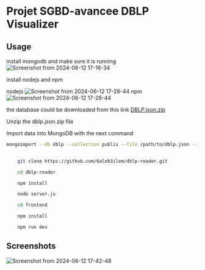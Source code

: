 # Projet SGBD-avancee DBLP Visualizer


## Usage 
install mongodb and make sure it is running 
![Screenshot from 2024-06-12 17-16-34](https://github.com/6aleb3ilem/dblp-reader/assets/121716974/73f54782-7e1c-4c71-8378-ae26bdcf75ca)

install nodejs and npm 

nodejs
![Screenshot from 2024-06-12 17-28-44](https://github.com/6aleb3ilem/dblp-reader/assets/121716974/4a4f3406-ecdf-4ccf-b0d5-7eb6cc37881f)
npm 
![Screenshot from 2024-06-12 17-28-44](https://github.com/6aleb3ilem/dblp-reader/assets/121716974/93943022-aa80-422d-9e28-6b3acaa28c7c)

the database  could be downloaded from this link [DBLP.json.zip](http://b3d.bdpedia.fr/files/dblp.json.zip)

Unzip the dblp.json.zip file

Import data into MongoDB with the next command 
``` bash 
mongoimport --db dblp --collection publis --file /path/to/dblp.json --jsonArray
```


```  bash
    
    git clone https://github.com/6aleb3ilem/dblp-reader.git

    cd dblp-reader 

    npm install

    node server.js

    cd frontend

    npm install

    npm run dev 
```


## Screenshots
![Screenshot from 2024-06-12 17-42-48](https://github.com/6aleb3ilem/dblp-reader/assets/121716974/e9703484-f3c9-427b-9aba-1afe4bcbebce)





